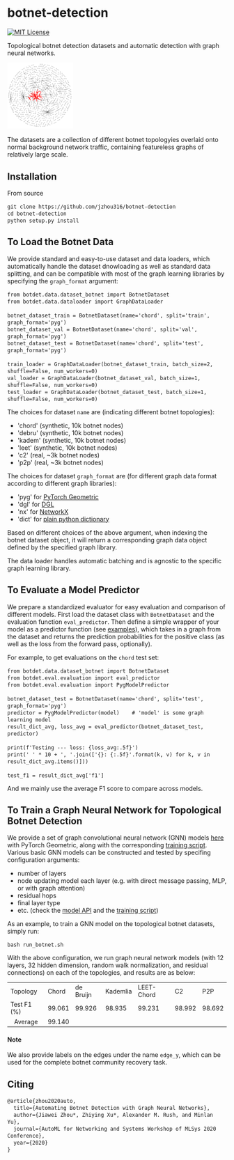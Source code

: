 # botnet-detection

[![MIT License](https://img.shields.io/badge/License-MIT-green.svg)](LICENSE)

Topological botnet detection datasets and automatic detection with graph neural networks.

<!--The graphs are of relatively large scale and featureless. Each dataset contains a specific botnet topology, with 960 graphs in total, randomly split to train/val/test sets. There are labels on both nodes and edges indicating whether they were in the botnet (evil) community. Learning tasks could target at predicting on nodes to detect whether they are botnet nodes, or recovering the whole botnet community by also predicting on edges as whether they belong to the original botnet.-->

<p align="left">
  <img width="30%" src=./botnet_examples/p2p.png />
</p>

The datasets are a collection of different botnet topologyies overlaid onto normal background network traffic, containing featureless graphs of relatively large scale.

## Installation

From source 
```
git clone https://github.com/jzhou316/botnet-detection
cd botnet-detection
python setup.py install
```

## To Load the Botnet Data

We provide standard and easy-to-use dataset and data loaders, which automatically handle the dataset dnowloading as well as standard data splitting, and can be compatible with most of the graph learning libraries by specifying the `graph_format` argument:

```
from botdet.data.dataset_botnet import BotnetDataset
from botdet.data.dataloader import GraphDataLoader

botnet_dataset_train = BotnetDataset(name='chord', split='train', graph_format='pyg')
botnet_dataset_val = BotnetDataset(name='chord', split='val', graph_format='pyg')
botnet_dataset_test = BotnetDataset(name='chord', split='test', graph_format='pyg')

train_loader = GraphDataLoader(botnet_dataset_train, batch_size=2, shuffle=False, num_workers=0)
val_loader = GraphDataLoader(botnet_dataset_val, batch_size=1, shuffle=False, num_workers=0)
test_loader = GraphDataLoader(botnet_dataset_test, batch_size=1, shuffle=False, num_workers=0)
```

The choices for dataset `name` are (indicating different botnet topologies):
- 'chord' (synthetic, 10k botnet nodes)
- 'debru' (synthetic, 10k botnet nodes)
- 'kadem' (synthetic, 10k botnet nodes)
- 'leet' (synthetic, 10k botnet nodes)
- 'c2' (real, ~3k botnet nodes)
- 'p2p' (real, ~3k botnet nodes)

The choices for dataset `graph_format` are (for different graph data format according to different graph libraries):
- 'pyg' for [PyTorch Geometric](https://github.com/rusty1s/pytorch_geometric)
- 'dgl' for [DGL](https://github.com/dmlc/dgl) 
- 'nx' for [NetworkX](https://github.com/networkx/networkx)
- 'dict' for [plain python dictionary](https://docs.python.org/3/tutorial/datastructures.html#dictionaries)

Based on different choices of the above argument, when indexing the botnet dataset object, it will return a corresponding graph data object defined by the specified graph library.

The data loader handles automatic batching and is agnostic to the specific graph learning library.


## To Evaluate a Model Predictor

We prepare a standardized evaluator for easy evaluation and comparison of different models.
First load the dataset class with `BotnetDataset` and the evaluation function `eval_predictor`.
Then define a simple wrapper of your model as a predictor function (see [examples](botdet/eval/evaluation.py#L99)), which takes in a graph from the dataset and returns the prediction probabilities for the positive class (as well as the loss from the forward pass, optionally).

For example, to get evaluations on the `chord` test set:

```
from botdet.data.dataset_botnet import BotnetDataset
from botdet.eval.evaluation import eval_predictor
from botdet.eval.evaluation import PygModelPredictor

botnet_dataset_test = BotnetDataset(name='chord', split='test', graph_format='pyg')
predictor = PygModelPredictor(model)    # 'model' is some graph learning model
result_dict_avg, loss_avg = eval_predictor(botnet_dataset_test, predictor)

print(f'Testing --- loss: {loss_avg:.5f}')
print(' ' * 10 + ', '.join(['{}: {:.5f}'.format(k, v) for k, v in result_dict_avg.items()]))

test_f1 = result_dict_avg['f1']
```

And we mainly use the average F1 score to compare across models.

## To Train a Graph Neural Network for Topological Botnet Detection

We provide a set of graph convolutional neural network (GNN) models [here](./botdet/models_pyg) with PyTorch Geometric, along with the corresponding [training script](./train_botnet.py).
Various basic GNN models can be constructed and tested by specifing configuration arguments:
- number of layers
- node updating model each layer (e.g. with direct message passing, MLP, or with graph attention)
- residual hops
- final layer type
- etc. (check the [model API]((./botdet/models_pyg/gcn_model.py#L9)) and the [training script](./train_botnet.py#L71))

<!--One can use our main [model API](./botdet/models_pyg/gcn_model.py#L9) to construct various basic GNN models, by specifing different number of layers, how in each layer node representations are updated (e.g. with direct message passing, MLP, or with graph attention), different choices of non-linear activation functions, whether to use residual connections and how many hops to connect, whether to add a final projection layer or not, etc. For a complete list of model configuration arguments, check our [example training script](./train_botnet.py#L71).-->

As an example, to train a GNN model on the topological botnet datasets, simply run:
```
bash run_botnet.sh
```

With the above configuration, we run graph neural network models (with 12 layers, 32 hidden dimension, random walk normalization, and residual connections) on each of the topologies, and results are as below:

<!--| Topology | Chord | de Bruijn | Kademlia | LEET-Chord | C2 | P2P |-->
<!--|:---:|:---:|:---:|:---:|:---:|:---:|:---:|-->
<!--| Test F1 | | | | | | |-->
<!--| Average Over Topologies <td colspan=6> 0 </td>|-->

<table align="center">
  <tr>
    <td> Topology </td>
    <td> Chord </td>
    <td> de Bruijn </td>
    <td> Kademlia </td>
    <td> LEET-Chord </td>
    <td> C2 </td>
    <td> P2P </td>
  </tr>
    
  <tr>
    <td> Test F1 (%) </td>
    <td>  99.061 </td>
    <td>  99.926 </td>
    <td>  98.935 </td>
    <td>  99.231 </td>
    <td>  98.992 </td>
    <td>  98.692 </td>
  </tr>
  <tr>
    <td style="text-align:center"> Average </td>
    <td colspan="6"> 99.140 </td>
  </tr>
</table>

#### Note

We also provide labels on the edges under the name `edge_y`, which can be used for the complete botnet community recovery task.

## Citing

```
@article{zhou2020auto,
  title={Automating Botnet Detection with Graph Neural Networks},
  author={Jiawei Zhou*, Zhiying Xu*, Alexander M. Rush, and Minlan Yu},
  journal={AutoML for Networking and Systems Workshop of MLSys 2020 Conference},
  year={2020}
}
```
